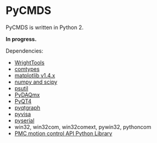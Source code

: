 # PyCMDS

PyCMDS is written in Python 2.

__In progress.__

Dependencies:
- [WrightTools](https://github.com/wright-group/WrightTools)
- [comtypes](https://pypi.python.org/pypi/comtypes)
- [matplotlib v1.4.x](http://matplotlib.org/downloads.html)
- [numpy and scipy](http://www.scipy.org/scipylib/download.html)
- [psutil](https://github.com/giampaolo/psutil)
- [PyDAQmx](https://pythonhosted.org/PyDAQmx/)
- [PyQT4](https://pypi.python.org/pypi/PyQt4)
- [pyqtgraph](http://www.pyqtgraph.org/)
- [pyvisa](http://pyvisa.readthedocs.org/en/master/)
- [pyserial](http://pyserial.sourceforge.net/)
- win32, win32com, win32comext, pywin32, pythoncom
- [PMC motion control API Python Library](http://pmccorp.com/support/downloads.php)
